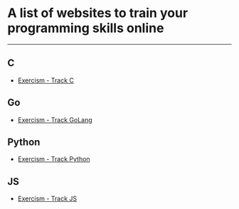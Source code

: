# A list of websites to train your programming skills online

---
## C
+ [Exercism - Track C](https://exercism.org/tracks/c/)

## Go
+ [Exercism - Track GoLang](https://exercism.org/tracks/go/)

## Python
+ [Exercism - Track Python](https://exercism.org/tracks/python/)

## JS
+ [Exercism - Track JS](https://exercism.org/tracks/javascript/)
